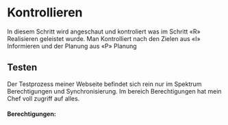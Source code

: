 # Kontrollieren
In diesem Schritt wird angeschaut und kontroliert was im Schritt «R» Realisieren geleistet wurde. 
Man Kontrolliert nach den Zielen aus «I» Informieren und der Planung aus «P» Planung

## Testen
Der Testprozess meiner Webseite befindet sich rein nur im Spektrum Berechtigungen und Synchronisierung.
Im bereich Berechtigungen hat mein Chef voll zugriff auf alles. 


#### **Berechtigungen:**
